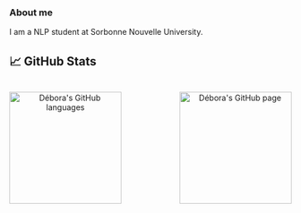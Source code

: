 ### About me
I am a NLP student at Sorbonne Nouvelle University. 

<!--
**deboraptor/deboraptor** is a ✨ _special_ ✨ repository because its `README.md` (this file) appears on your GitHub profile.

Here are some ideas to get you started:

- 🔭 I’m currently working on ...
- 🌱 I’m currently learning ...
- 👯 I’m looking to collaborate on ...
- 🤔 I’m looking for help with ...
- 💬 Ask me about ...
- 📫 How to reach me: ...
- 😄 Pronouns: ...
- ⚡ Fun fact: ...
-->

## 📈 GitHub Stats
</br>
<div align="center"> 
   <a href="https://github.com/deboraptor" >
     <img align="left" src="https://github-readme-stats.vercel.app/api/top-langs/?username=deboraptor&langs_count=4&theme=gruvbox"" alt="Débora's GitHub languages" height="200"/>
   </a>
   
   <a href="https://github.com/deboraptor">
       <img align="right" src="https://github-readme-stats.vercel.app/api/?username=deboraptor&theme=gruvbox&show_icons=true" alt="Débora's GitHub page" height="200"/>
   </a>
</div>

